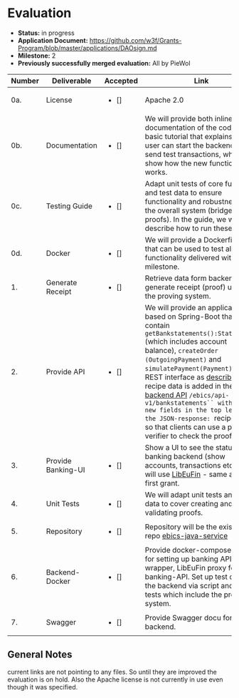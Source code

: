 # Evaluation


- **Status:** in progress
- **Application Document:** https://github.com/w3f/Grants-Program/blob/master/applications/DAOsign.md
- **Milestone:** 2
- **Previously successfully merged evaluation:** All by PieWol

| Number | Deliverable | Accepted | Link | Evaluation Notes |
| ----- | ----------- | ------ | ------------- | ------ |
| 0a. | License | <ul><li>[] </li></ul> | Apache 2.0  | [Link to Licence](https://github.com/element36-io/ebics-java-client?tab=LGPL-2.1-1-ov-file) | Apache 2.0 was specified but LGPL-2.1 is used. 
| 0b. | Documentation | <ul><li>[] </li></ul> | We will provide both inline documentation of the code and a basic tutorial that explains how a user can start the backend and send test transactions, which will show how the new functionality works.| [Link to Documentation Root](https://github.com/element36-io/ebics-java-service?tab=readme-ov-file) |
| 0c. | Testing Guide | <ul><li>[] </li></ul> | Adapt unit tests of core functions and test data to ensure functionality and robustness of the overall system (bridge and proofs). In the guide, we will describe how to run these tests.  | See [Testing Guide](TEST.md#clone-repo-and-run-unit-tests).|
| 0d. | Docker | <ul><li>[] </li></ul> | We will provide a Dockerfile(s) that can be used to test all the functionality delivered with this milestone. |[Testing Guide: "Run with Docker"](TEST.md#run-and-test-with-docker), got to "Run and test with Docker". |
| 1. | Generate Receipt | <ul><li>[] </li></ul> | Retrieve data form backend and generate receipt (proof) using the proving system.  | [Testing Guide](TEST.md#test-api-and-download-zk-proof), go to Test API and download ZK Proof.|
| 2. | Provide API | <ul><li>[] </li></ul> | We will provide an application based on Spring-Boot that will contain `getBankstatements():Statement[]` (which includes account balance),  `createOrder (OutgoingPayment)` and `simulatePayment(Payment)`  as a REST interface as [described](#b-bank-account-rest-api). The recipe data is added in the [backend API](http://w.e36.io:8093/ebics/swagger-ui/?url=/ebics/v2/api-docs/#/) `/ebics/api-v1/bankstatements`` with two new fields in the top level of the JSON-response: `recipeiUrl` so that clients can use a public verifier to check the proof. | [Testing Guide](TEST.md#test-api-manually-with-swagger), go to "Test API manually with Swagger" and follow instructions of screenshots. |
| 3. | Provide Banking-UI | <ul><li>[] </li></ul> | Show a UI to see the status of banking backend (show accounts, transactions etc). We will use [LibEuFin](https://github.com/element36-io/ebics-java-service/blob/main/docs/SANDBOX.md) - same as in our first grant. | [Testing Guide](TEST.md#login-to-simulated-banking-backend-ui), go to "Login to simulated banking backend UI" on [localhost:3000](localhost:3000),  foo/superpassword |
| 4. | Unit Tests | <ul><li>[] </li></ul> | We will adapt unit tests and test data to cover creating and validating proofs.  | [Testing Guide](TEST.md), go to "Run unit tests" on top of the document.|
| 5. | Repository | <ul><li>[] </li></ul> | Repository will be the existing repo [ebics-java-service](https://github.com/element36-io/ebics-java-service)  | [ebics-java-service](https://github.com/element36-io/ebics-java-service)  |
| 6. | Backend-Docker | <ul><li>[] </li></ul> | Provide docker-compose images for setting up banking API wrapper, LibEuFin proxy for banking-API. Set up test data in the backend via script and run tests which include the proving system.  | [Testing Guide](TEST.md) - when starting services with docker compose. For data and scripts see [here](../scripts/), especially init_libeufin_sandbox.sh |
| 7. | Swagger | <ul><li>[] </li></ul> | Provide Swagger docu for the backend. |  [localhost:8093](http://localhost:8093/ebics/swagger-ui/?url=/ebics/v2/api-docs/#/) |

## General Notes
current links are not pointing to any files. So until they are improved the evaluation is on hold.
Also the Apache license is not currently in use even though it was specified.
